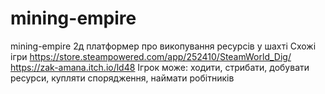 # mining-empire

mining-empire
2д платформер про викопування ресурсів у шахті
Схожі ігри
https://store.steampowered.com/app/252410/SteamWorld_Dig/
https://zak-amana.itch.io/ld48
Ігрок може: ходити, стрибати, добувати ресурси, купляти спорядження, наймати робітників